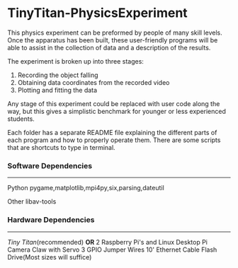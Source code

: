 TinyTitan-PhysicsExperiment
===========================

This physics experiment can be preformed by people of many skill levels. Once the apparatus has been built, these user-friendly programs will be able to assist in the collection of data and a description of the results.

The experiment is broken up into three stages:
1. Recording the object falling
2. Obtaining data coordinates from the recorded video
3. Plotting and fitting the data

Any stage of this experiment could be replaced with user code along the way, but this gives a simplistic benchmark for younger or less experienced students.

Each folder has a separate README file explaining the different parts of each program and how to properly operate them. There are some scripts that are shortcuts to type in terminal.

### Software Dependencies
------------
Python
pygame,matplotlib,mpi4py,six,parsing,dateutil

Other
libav-tools

### Hardware Dependencies
-----------
*Tiny Titan*(recommended) **OR** 2 Raspberry Pi's and Linux Desktop 
Pi Camera
Claw with Servo
3 GPIO Jumper Wires
10' Ethernet Cable
Flash Drive(Most sizes will suffice)
